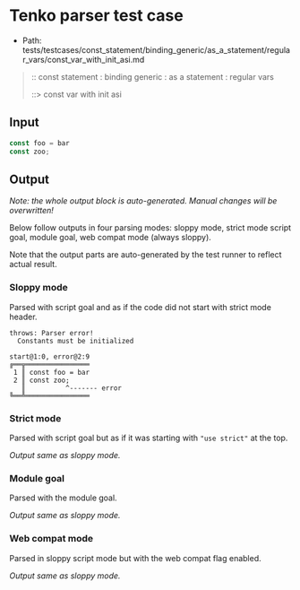 # Tenko parser test case

- Path: tests/testcases/const_statement/binding_generic/as_a_statement/regular_vars/const_var_with_init_asi.md

> :: const statement : binding generic : as a statement : regular vars
>
> ::> const var with init asi

## Input

`````js
const foo = bar
const zoo;
`````

## Output

_Note: the whole output block is auto-generated. Manual changes will be overwritten!_

Below follow outputs in four parsing modes: sloppy mode, strict mode script goal, module goal, web compat mode (always sloppy).

Note that the output parts are auto-generated by the test runner to reflect actual result.

### Sloppy mode

Parsed with script goal and as if the code did not start with strict mode header.

`````
throws: Parser error!
  Constants must be initialized

start@1:0, error@2:9
╔══╦════════════════
 1 ║ const foo = bar
 2 ║ const zoo;
   ║          ^------- error
╚══╩════════════════

`````

### Strict mode

Parsed with script goal but as if it was starting with `"use strict"` at the top.

_Output same as sloppy mode._

### Module goal

Parsed with the module goal.

_Output same as sloppy mode._

### Web compat mode

Parsed in sloppy script mode but with the web compat flag enabled.

_Output same as sloppy mode._

